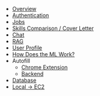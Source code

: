 <!-- docs/_sidebar.md -->
- [Overview](/)
- [Authentication](authentication.md)
- [Jobs](backend/routes/jobs_routes.md)
- [Skills Comparison / Cover Letter](backend/routes/letter_generator_routes.md)
- [Chat](backend/routes/chatbot_routes.md)
- [RAG](rag.md)
- [User Profile](backend/routes/user_profiles_routes.md)
- [How Does the ML Work?](ml_functions.md)
- Autofill
  - [Chrome Extension](complete_autofill.md)
  - [Backend](backend/routes/autofill_routes.md)
- [Database](backend/database.md)
- [Local -> EC2](ec2-guide.md)